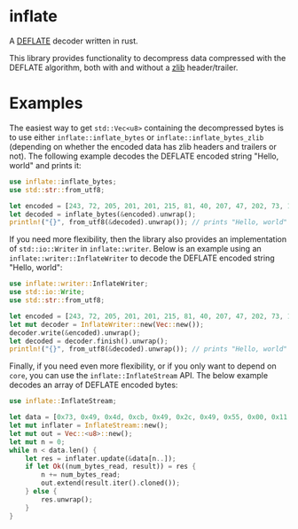 # inflate
A [DEFLATE](http://www.gzip.org/zlib/rfc-deflate.html) decoder written in rust.

This library provides functionality to decompress data compressed with the DEFLATE algorithm,
both with and without a [zlib](https://tools.ietf.org/html/rfc1950) header/trailer.

# Examples
The easiest way to get `std::Vec<u8>` containing the decompressed bytes is to use either
`inflate::inflate_bytes` or `inflate::inflate_bytes_zlib` (depending on whether
the encoded data has zlib headers and trailers or not). The following example
decodes the DEFLATE encoded string "Hello, world" and prints it:

```rust
use inflate::inflate_bytes;
use std::str::from_utf8;

let encoded = [243, 72, 205, 201, 201, 215, 81, 40, 207, 47, 202, 73, 1, 0];
let decoded = inflate_bytes(&encoded).unwrap();
println!("{}", from_utf8(&decoded).unwrap()); // prints "Hello, world"
```

If you need more flexibility, then the library also provides an implementation
of `std::io::Writer` in `inflate::writer`. Below is an example using an
`inflate::writer::InflateWriter` to decode the DEFLATE encoded string "Hello, world":

```rust
use inflate::writer::InflateWriter;
use std::io::Write;
use std::str::from_utf8;

let encoded = [243, 72, 205, 201, 201, 215, 81, 40, 207, 47, 202, 73, 1, 0];
let mut decoder = InflateWriter::new(Vec::new());
decoder.write(&encoded).unwrap();
let decoded = decoder.finish().unwrap();
println!("{}", from_utf8(&decoded).unwrap()); // prints "Hello, world"
```

Finally, if you need even more flexibility, or if you only want to depend on
`core`, you can use the `inflate::InflateStream` API. The below example
decodes an array of DEFLATE encoded bytes:

```rust
use inflate::InflateStream;

let data = [0x73, 0x49, 0x4d, 0xcb, 0x49, 0x2c, 0x49, 0x55, 0x00, 0x11, 0x00];
let mut inflater = InflateStream::new();
let mut out = Vec::<u8>::new();
let mut n = 0;
while n < data.len() {
    let res = inflater.update(&data[n..]);
    if let Ok((num_bytes_read, result)) = res {
        n += num_bytes_read;
        out.extend(result.iter().cloned());
    } else {
        res.unwrap();
    }
}
```

